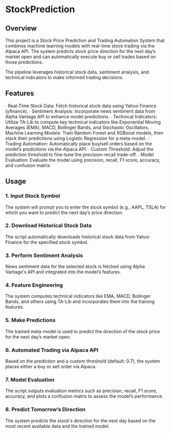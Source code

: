 # StockPrediction

## Overview

This project is a Stock Price Prediction and Trading Automation System that combines machine learning models with real-time stock trading via the Alpaca API. The system predicts stock price direction for the next day’s market open and can automatically execute buy or sell trades based on those predictions.

The pipeline leverages historical stock data, sentiment analysis, and technical indicators to make informed trading decisions.

## Features

∙ Real-Time Stock Data: Fetch historical stock data using Yahoo Finance (yfinance).
∙ Sentiment Analysis: Incorporate news sentiment data from Alpha Vantage API to enhance model predictions.
∙ Technical Indicators: Utilize TA-Lib to compute key technical indicators like Exponential Moving Averages (EMA), MACD, Bollinger Bands, and Stochastic Oscillators.
∙ Machine Learning Models: Train Random Forest and XGBoost models, then stack their predictions using Logistic Regression for a meta-model.
∙ Trading Automation: Automatically place buy/sell orders based on the model’s predictions via the Alpaca API.
∙ Custom Threshold: Adjust the prediction threshold to fine-tune the precision-recall trade-off.
∙ Model Evaluation: Evaluate the model using precision, recall, F1 score, accuracy, and confusion matrix.

## Usage

### 1. Input Stock Symbol

The system will prompt you to enter the stock symbol (e.g., AAPL, TSLA) for which you want to predict the next day’s price direction.

### 2. Download Historical Stock Data

The script automatically downloads historical stock data from Yahoo Finance for the specified stock symbol.

### 3. Perform Sentiment Analysis

News sentiment data for the selected stock is fetched using Alpha Vantage's API and integrated into the model’s features.

### 4. Feature Engineering

The system computes technical indicators like EMA, MACD, Bollinger Bands, and others using TA-Lib and incorporates them into the training features.

### 5. Make Predictions

The trained meta-model is used to predict the direction of the stock price for the next day’s market open.

### 6. Automated Trading via Alpaca API

Based on the prediction and a custom threshold (default: 0.7), the system places either a buy or sell order via Alpaca.

### 7. Model Evaluation

The script outputs evaluation metrics such as precision, recall, F1 score, accuracy, and plots a confusion matrix to assess the model’s performance.

### 8. Predict Tomorrow’s Direction

The system predicts the stock's direction for the next day based on the most recent available data and the trained model.

